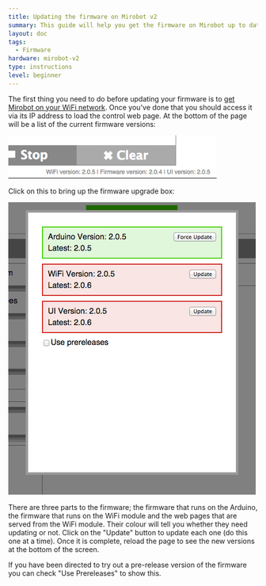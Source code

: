 ```yaml
---
title: Updating the firmware on Mirobot v2
summary: This guide will help you get the firmware on Mirobot up to date
layout: doc
tags:
  - Firmware
hardware: mirobot-v2
type: instructions
level: beginner
---
```


The first thing you need to do before updating your firmware is to [get Mirobot on your WiFi network](/docs/get-mirobot-on-the-network/). Once you've done that you should access it via its IP address to load the control web page. At the bottom of the page will be a list of the current firmware versions:

![](/assets/docs/update-firmware-v2/versions.png)

Click on this to bring up the firmware upgrade box:

![](/assets/docs/update-firmware-v2/upgrade.png)

There are three parts to the firmware; the firmware that runs on the Arduino, the firmware that runs on the WiFi module and the web pages that are served from the WiFi module. Their colour will tell you whether they need updating or not. Click on the "Update" button to update each one (do this one at a time). Once it is complete, reload the page to see the new versions at the bottom of the screen.

If you have been directed to try out a pre-release version of the firmware you can check "Use Prereleases" to show this.